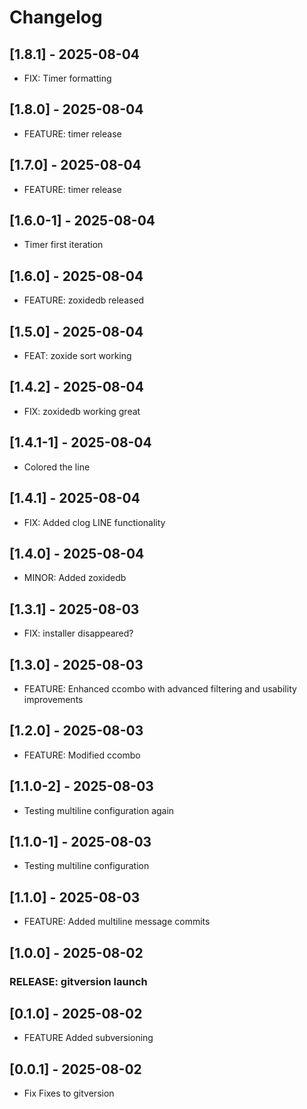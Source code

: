 # Changelog

## [1.8.1] - 2025-08-04
- FIX: Timer formatting

## [1.8.0] - 2025-08-04
- FEATURE: timer release

## [1.7.0] - 2025-08-04
- FEATURE: timer release

## [1.6.0-1] - 2025-08-04
- Timer first iteration

## [1.6.0] - 2025-08-04
- FEATURE: zoxidedb released

## [1.5.0] - 2025-08-04
- FEAT: zoxide sort working

## [1.4.2] - 2025-08-04
- FIX: zoxidedb working great

## [1.4.1-1] - 2025-08-04
- Colored the line

## [1.4.1] - 2025-08-04
- FIX: Added clog LINE functionality

## [1.4.0] - 2025-08-04
- MINOR: Added zoxidedb

## [1.3.1] - 2025-08-03
- FIX: installer disappeared?

## [1.3.0] - 2025-08-03
- FEATURE: Enhanced ccombo with advanced filtering and usability improvements

## [1.2.0] - 2025-08-03
- FEATURE: Modified ccombo

## [1.1.0-2] - 2025-08-03
- Testing multiline configuration again

## [1.1.0-1] - 2025-08-03
- Testing multiline configuration

## [1.1.0] - 2025-08-03
- FEATURE: Added multiline message commits

## [1.0.0] - 2025-08-02
### RELEASE: gitversion launch

## [0.1.0] - 2025-08-02
- FEATURE Added subversioning

## [0.0.1] - 2025-08-02
- Fix Fixes to gitversion

